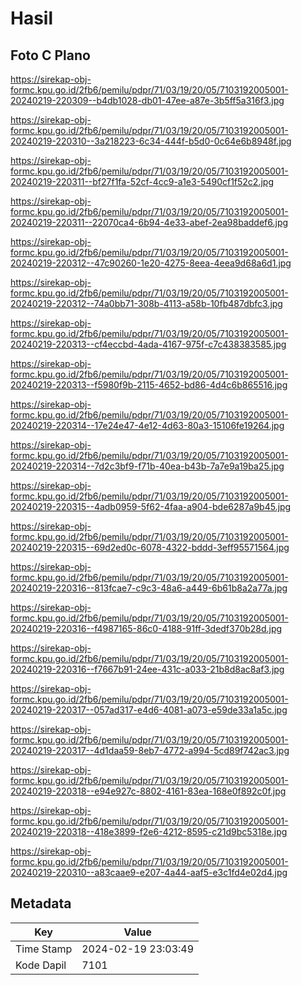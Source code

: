 # Hasil

## Foto C Plano

https://sirekap-obj-formc.kpu.go.id/2fb6/pemilu/pdpr/71/03/19/20/05/7103192005001-20240219-220309--b4db1028-db01-47ee-a87e-3b5ff5a316f3.jpg

https://sirekap-obj-formc.kpu.go.id/2fb6/pemilu/pdpr/71/03/19/20/05/7103192005001-20240219-220310--3a218223-6c34-444f-b5d0-0c64e6b8948f.jpg

https://sirekap-obj-formc.kpu.go.id/2fb6/pemilu/pdpr/71/03/19/20/05/7103192005001-20240219-220311--bf27f1fa-52cf-4cc9-a1e3-5490cf1f52c2.jpg

https://sirekap-obj-formc.kpu.go.id/2fb6/pemilu/pdpr/71/03/19/20/05/7103192005001-20240219-220311--22070ca4-6b94-4e33-abef-2ea98baddef6.jpg

https://sirekap-obj-formc.kpu.go.id/2fb6/pemilu/pdpr/71/03/19/20/05/7103192005001-20240219-220312--47c90260-1e20-4275-8eea-4eea9d68a6d1.jpg

https://sirekap-obj-formc.kpu.go.id/2fb6/pemilu/pdpr/71/03/19/20/05/7103192005001-20240219-220312--74a0bb71-308b-4113-a58b-10fb487dbfc3.jpg

https://sirekap-obj-formc.kpu.go.id/2fb6/pemilu/pdpr/71/03/19/20/05/7103192005001-20240219-220313--cf4eccbd-4ada-4167-975f-c7c438383585.jpg

https://sirekap-obj-formc.kpu.go.id/2fb6/pemilu/pdpr/71/03/19/20/05/7103192005001-20240219-220313--f5980f9b-2115-4652-bd86-4d4c6b865516.jpg

https://sirekap-obj-formc.kpu.go.id/2fb6/pemilu/pdpr/71/03/19/20/05/7103192005001-20240219-220314--17e24e47-4e12-4d63-80a3-15106fe19264.jpg

https://sirekap-obj-formc.kpu.go.id/2fb6/pemilu/pdpr/71/03/19/20/05/7103192005001-20240219-220314--7d2c3bf9-f71b-40ea-b43b-7a7e9a19ba25.jpg

https://sirekap-obj-formc.kpu.go.id/2fb6/pemilu/pdpr/71/03/19/20/05/7103192005001-20240219-220315--4adb0959-5f62-4faa-a904-bde6287a9b45.jpg

https://sirekap-obj-formc.kpu.go.id/2fb6/pemilu/pdpr/71/03/19/20/05/7103192005001-20240219-220315--69d2ed0c-6078-4322-bddd-3eff95571564.jpg

https://sirekap-obj-formc.kpu.go.id/2fb6/pemilu/pdpr/71/03/19/20/05/7103192005001-20240219-220316--813fcae7-c9c3-48a6-a449-6b61b8a2a77a.jpg

https://sirekap-obj-formc.kpu.go.id/2fb6/pemilu/pdpr/71/03/19/20/05/7103192005001-20240219-220316--f4987165-86c0-4188-91ff-3dedf370b28d.jpg

https://sirekap-obj-formc.kpu.go.id/2fb6/pemilu/pdpr/71/03/19/20/05/7103192005001-20240219-220316--f7667b91-24ee-431c-a033-21b8d8ac8af3.jpg

https://sirekap-obj-formc.kpu.go.id/2fb6/pemilu/pdpr/71/03/19/20/05/7103192005001-20240219-220317--057ad317-e4d6-4081-a073-e59de33a1a5c.jpg

https://sirekap-obj-formc.kpu.go.id/2fb6/pemilu/pdpr/71/03/19/20/05/7103192005001-20240219-220317--4d1daa59-8eb7-4772-a994-5cd89f742ac3.jpg

https://sirekap-obj-formc.kpu.go.id/2fb6/pemilu/pdpr/71/03/19/20/05/7103192005001-20240219-220318--e94e927c-8802-4161-83ea-168e0f892c0f.jpg

https://sirekap-obj-formc.kpu.go.id/2fb6/pemilu/pdpr/71/03/19/20/05/7103192005001-20240219-220318--418e3899-f2e6-4212-8595-c21d9bc5318e.jpg

https://sirekap-obj-formc.kpu.go.id/2fb6/pemilu/pdpr/71/03/19/20/05/7103192005001-20240219-220310--a83caae9-e207-4a44-aaf5-e3c1fd4e02d4.jpg


## Metadata

| Key        | Value               |
| ---------- | ------------------- |
| Time Stamp | 2024-02-19 23:03:49 |
| Kode Dapil | 7101                |



